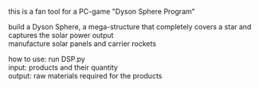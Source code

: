 this is a fan tool for a PC-game "Dyson Sphere Program"

build a Dyson Sphere, a mega-structure that completely covers a star and captures the solar power output  
manufacture solar panels and carrier rockets

how to use: run DSP.py  
input: products and their quantity  
output: raw materials required for the products
